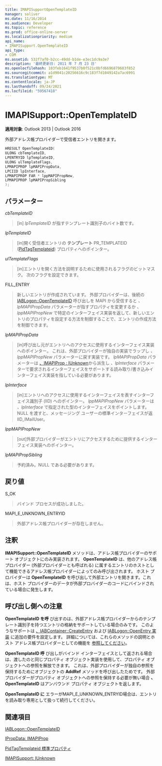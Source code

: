 ```yaml
---
title: IMAPISupportOpenTemplateID
manager: soliver
ms.date: 11/16/2014
ms.audience: Developer
ms.topic: reference
ms.prod: office-online-server
ms.localizationpriority: medium
api_name:
- IMAPISupport.OpenTemplateID
api_type:
- COM
ms.assetid: 532f7af0-b2cc-49dd-b1de-e3ec1dc9a3e7
description: '最終更新日: 2011 年 7 月 23 日'
ms.openlocfilehash: 103feb1641f9537b0f521c0bfd6696879603f852
ms.sourcegitcommit: a1d9041c20256616c9c183f7d1049142a7ac6991
ms.translationtype: MT
ms.contentlocale: ja-JP
ms.lasthandoff: 09/24/2021
ms.locfileid: "59567418"
---
```

# <a name="imapisupportopentemplateid"></a>IMAPISupport::OpenTemplateID

  
  
**適用対象**: Outlook 2013 | Outlook 2016 
  
外部アドレス帳プロバイダーで受信者エントリを開きます。
  
```cpp
HRESULT OpenTemplateID(
ULONG cbTemplateID,
LPENTRYID lpTemplateID,
ULONG ulTemplateFlags,
LPMAPIPROP lpMAPIPropData,
LPCIID lpInterface,
LPMAPIPROP FAR * lppMAPIPropNew,
LPMAPIPROP lpMAPIPropSibling
);
```

## <a name="parameters"></a>パラメーター

 _cbTemplateID_
  
> [in]  _lpTemplateID_ が指すテンプレート識別子のバイト数です。 
    
 _lpTemplateID_
  
> [in]開く受信者エントリの **テンプレート** PR_TEMPLATEID ([PidTagTemplateid](pidtagtemplateid-canonical-property.md)) プロパティへのポインター。
    
 _ulTemplateFlags_
  
> [in]エントリを開く方法を説明するために使用されるフラグのビットマスク。 次のフラグを設定できます。
    
FILL_ENTRY 
  
> 新しいエントリが作成されています。 外部プロバイダーは、後続の [IABLogon::OpenTemplateID](iablogon-opentemplateid.md) 呼び出しを MAPI から受信すると  _、lpMAPIPropData_ パラメーターが指すプロパティを変更するか  _、lppMAPIPropNew_ で特定のインターフェイス実装を返して、新しいエントリのプロパティを設定する方法を制御することで、エントリの作成方法を制御できます。 
    
 _lpMAPIPropData_
  
> [in]呼び出し元がエントリへのアクセスに使用するインターフェイス実装へのポインター。 これは、外部プロバイダーが独自の実装でラップし  _、lppMAPIPropNew_ パラメーターに戻す実装です。 _lpMAPIPropData_ パラメーターは [、IMAPIProp : IUnknown](imapipropiunknown.md)から派生し _、lpInterface_ パラメーターで要求されるインターフェイスをサポートする読み取り/書き込みインターフェイス実装を指している必要があります。 
    
 _lpInterface_
  
> [in]エントリへのアクセスに使用するインターフェイスを表すインターフェイス識別子 (IID) へのポインター。 _lppMAPIPropNew_ パラメーターは _、lpInterface_ で指定された型のインターフェイスをポイントします。 NULL を渡すと、メッセージング ユーザーの標準インターフェイスが返IID_IMailUser。 
    
 _lppMAPIPropNew_
  
> [out]外部プロバイダーがエントリにアクセスするために提供するインターフェイス実装へのポインター。
    
 _lpMAPIPropSibling_
  
> 予約済み。NULL である必要があります。
    
## <a name="return-value"></a>戻り値

S_OK 
  
> バインド プロセスが成功しました。
    
MAPI_E_UNKNOWN_ENTRYID 
  
> 外部アドレス帳プロバイダーが存在しません。
    
## <a name="remarks"></a>注釈

**IMAPISupport::OpenTemplateID** メソッドは、アドレス帳プロバイダーのサポート オブジェクトにのみ実装されます。 **OpenTemplateID** は、他のアドレス帳プロバイダー (外部プロバイダーとも呼ばれる) に属するエントリのホストとして機能できるアドレス帳プロバイダーによってのみ呼び出されます。 ホスト プロバイダーは **OpenTemplateID** を呼び出して外部エントリを開きます。これは、ホスト プロバイダーのデータが外部プロバイダーのコードにバインドされている場合に発生します。 
  
## <a name="notes-to-callers"></a>呼び出し側への注意

**OpenTemplateID を呼** び出すのは、外部アドレス帳プロバイダーからのテンプレート識別子を持つエントリの格納をサポートしている場合のみです。 このようなサポートは [、IABContainer::CreateEntry](iabcontainer-createentry.md) および [IABLogon::OpenEntry 実装](iablogon-openentry.md) に追加の要件を設定します。 詳細については、これらのメソッドの説明とホスト アドレス帳プロバイダーとしての機能を [参照してください](acting-as-a-host-address-book-provider.md)。
  
**OpenTemplateID 呼** び出しがバインド インターフェイスとして返される場合は、渡したのと同じプロパティ オブジェクト実装を使用して、プロパティ オブジェクトへの参照を解放できます。 これは、外部プロバイダーが独自の参照を保持するためにオブジェクトの **AddRef** メソッドを呼び出したためです。 外部プロバイダーがプロパティ オブジェクトへの参照を保持する必要が無い場合 **、OpenTemplateID** はアンバウンド プロパティ オブジェクトを返します。 
  
**OpenTemplateID に** エラーがMAPI_E_UNKNOWN_ENTRYID場合は、エントリを読み取り専用として扱って続行してください。 
  
## <a name="see-also"></a>関連項目



[IABLogon::OpenTemplateID](iablogon-opentemplateid.md)
  
[IPropData: IMAPIProp](ipropdataimapiprop.md)
  
[PidTagTemplateid 標準プロパティ](pidtagtemplateid-canonical-property.md)
  
[IMAPISupport: IUnknown](imapisupportiunknown.md)

